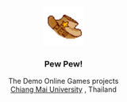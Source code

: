 <div align="center">
  <a href="https://github.com/thayorch/204114-Project/">
    <img src="Logo.png" alt="Logo" width="80" height="80">
  </a>
  <h3 align="center">Pew Pew!</h3>
  <p align="center">
    The Demo Online Games projects
    <br />
  <a href="https://www.google.com/search?rls=en&q=chiang+mai+university">Chiang Mai University</a></strong> , Thailand    
  </p>
<!-- 
  <a href="https://github.com/thayorch/204114-Project/releases/download/PewPew-1.0/Game.jar" target="_blank">
        <img src="https://img.shields.io/static/v1?message=Download&logo=&label=&color=1f72bf&logoColor=&labelColor=&style=for-the-badge" alt="download"  />
  </a> -->
</div>
